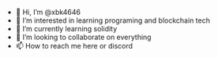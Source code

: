 - 👋 Hi, I’m @xbk4646
- 👀 I’m interested in learning programing and blockchain tech
- 🌱 I’m currently learning solidity
- 💞️ I’m looking to collaborate on everything
- 📫 How to reach me here or discord

<!---
xbk4646/xbk4646 is a ✨ special ✨ repository because its `README.md` (this file) appears on your GitHub profile.
You can click the Preview link to take a look at your changes.
--->
